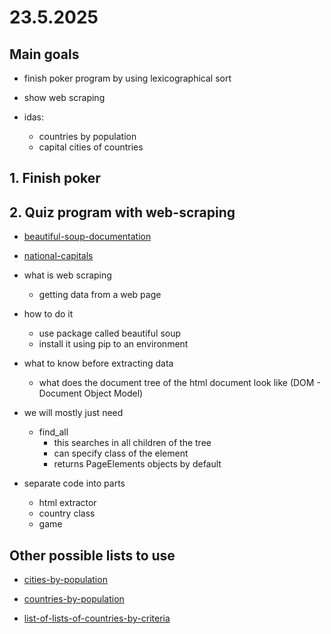 # 23.5.2025

## Main goals

- finish poker program by using lexicographical sort

- show web scraping
- idas:
  - countries by population
  - capital cities of countries

## 1. Finish poker


## 2. Quiz program with web-scraping

- [beautiful-soup-documentation](https://www.crummy.com/software/BeautifulSoup/bs4/doc/)

- [national-capitals](https://en.wikipedia.org/wiki/List_of_national_capitals_by_population)

- what is web scraping
  - getting data from a web page

- how to do it
  - use package called beautiful soup
  - install it using pip to an environment

- what to know before extracting data
  - what does the document tree of the html document look like (DOM - Document Object Model)

- we will mostly just need
  - find_all
    - this searches in all children of the tree
    - can specify class of the element
    - returns PageElements objects by default

- separate code into parts
  - html extractor
  - country class
  - game

## Other possible lists to use

- [cities-by-population](https://en.wikipedia.org/wiki/List_of_cities_in_the_European_Union_by_population_within_city_limits)

- [countries-by-population](https://en.wikipedia.org/wiki/List_of_countries_by_population_(United_Nations))

- [list-of-lists-of-countries-by-criteria](https://en.wikipedia.org/wiki/Lists_of_sovereign_states_and_dependent_territories)